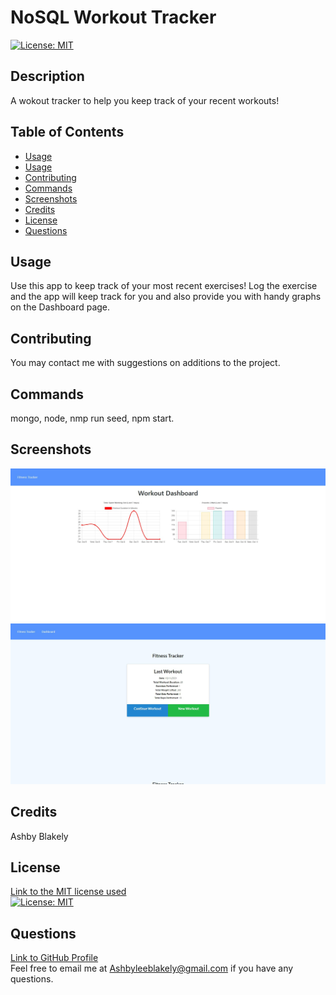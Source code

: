 # NoSQL Workout Tracker
    
[![License: MIT](https://img.shields.io/badge/License-MIT-yellow.svg)](https://opensource.org/licenses/MIT)
  
## Description
  A wokout tracker to help you keep track of your recent workouts!
  
## Table of Contents
  - [Usage](#Usage)
  - [Usage](#Usage)
  - [Contributing](#Contributing)
  - [Commands](#Commands)
  - [Screenshots](#Screenshots)
  - [Credits](#Credits)
  - [License](#License)
  - [Questions](#Questions)
  
## Usage
  Use this app to keep track of your most recent exercises!  Log the exercise and the app will keep track for you and also provide you with handy graphs on the Dashboard page. 
  
  
## Contributing 
  You may contact me with suggestions on additions to the project.
  
## Commands
 mongo, node, nmp run seed, npm start.

## Screenshots

![screenshot](./public/assets/images/dash.png)
![screenshot](./public/assets/images/fitness.png)

## Credits
  Ashby Blakely 
  
  ## License<br/>
  [Link to the MIT license used](https://opensource.org/licenses/MIT)<br/> 
  [![License: MIT](https://img.shields.io/badge/License-MIT-yellow.svg)](https://opensource.org/licenses/MIT)
 
## Questions
  [Link to GitHub Profile](https://github.com/AshbyLB)<br/>
  Feel free to email me at Ashbyleeblakely@gmail.com if you have any questions.
